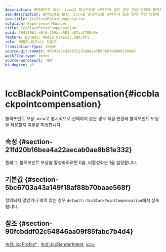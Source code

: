 ```yaml
---
description: 블랙포인트 보상. icc=로 명시적으로 선택하지 않은 경우 색상 변환에 블랙포인트 보정을 적용할지 여부를 지정합니다.
seo-description: 블랙포인트 보상. icc=로 명시적으로 선택하지 않은 경우 색상 변환에 블랙포인트 보정을 적용할지 여부를 지정합니다.
seo-title: IccBlackPointCompensation
solution: Experience Manager
title: IccBlackPointCompensation
uuid: 284339b1-e6fd-499a-a581-c87aa1765c0e
feature: Dynamic Media Classic,SDK/API
role: 개발자,비즈니스 전문가
translation-type: tm+mt
source-git-commit: 469d1a5c43a972116a8a2efb0de5708800130a99
workflow-type: tm+mt
source-wordcount: '99'
ht-degree: 4%

---
```



# IccBlackPointCompensation{#iccblackpointcompensation}

블랙포인트 보상. icc=로 명시적으로 선택하지 않은 경우 색상 변환에 블랙포인트 보정을 적용할지 여부를 지정합니다.

## 속성 {#section-21fd20b16bea4a22aecab0ae8b81e332}

플래그. 블랙포인트 보상을 활성화하려면 0을, 비활성화는 1을 설정합니다.

## 기본값 {#section-5bc6703a43a149f18af88b70baae568f}

정의되지 않았거나 비어 있는 경우 `default::IccBlackPointCompensation`에서 상속됩니다.

## 참조 {#section-90fcbddf02c54846aa09f85fabc7b4d4}

[속성::IccProfile*](../../../../../ir-api/material-cat/image-rendering-api-ref/c-ir-material-catalog/c-ir-attributes-reference/r-ir-iccprofilergb.md#reference-cdaad25b155646ffa382d722fd324b30) ,  [속성::IccRenderIntent](../../../../../ir-api/material-cat/image-rendering-api-ref/c-ir-material-catalog/c-ir-attributes-reference/r-ir-iccrenderintent.md#reference-3b80b7a4c25545a593c5076f318b5c40),  [icc=](../../../../../ir-api/http-protocol/image-rendering-api-ref/c-ir-http-protocol-ref/c-ir-http-protocol-command-reference/r-ir-icc.md#reference-86a2fff3cef24982ad2063d977a16e06)
